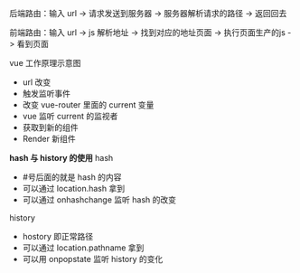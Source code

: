 <!--
 * @Author: Sunny
 * @Date: 2022-12-01 17:32:35
 * @LastEditors: Suuny
 * @LastEditTime: 2022-12-01 21:16:08
 * @Description: 
 * @FilePath: /mini-router/README.md
-->


后端路由：输入 url -> 请求发送到服务器 -> 服务器解析请求的路径 -> 返回回去

前端路由：输入 url -> js 解析地址 -> 找到对应的地址页面 -> 执行页面生产的js -> 看到页面 



vue 工作原理示意图
- url 改变
- 触发监听事件
- 改变 vue-router 里面的 current 变量
- vue 监听 current 的监视者
- 获取到新的组件
- Render 新组件 
 

**hash 与 history 的使用**
hash
- #号后面的就是 hash 的内容
- 可以通过 location.hash 拿到
- 可以通过 onhashchange 监听 hash 的改变

history
- hostory 即正常路径
- 可以通过 location.pathname 拿到
- 可以用 onpopstate 监听 history 的变化